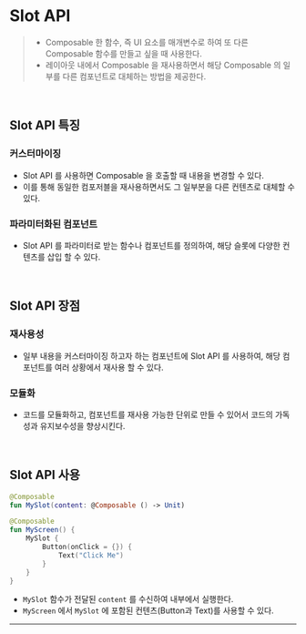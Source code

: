 # **Slot API**
> - Composable 한 함수, 즉 UI 요소를 매개변수로 하여 또 다른 Composable 함수를 만들고 싶을 때 사용한다.
> - 레이아웃 내에서 Composable 을 재사용하면서 해당 Composable 의 일부를 다른 컴포넌트로 대체하는 방법을 제공한다.

<br>

## **Slot API 특징**
### 커스터마이징
- Slot API 를 사용하면 Composable 을 호출할 때 내용을 변경할 수 있다. 
- 이를 통해 동일한 컴포저블을 재사용하면서도 그 일부분을 다른 컨텐츠로 대체할 수 있다.

### 파라미터화된 컴포넌트
- Slot API 를 파라미터로 받는 함수나 컴포넌트를 정의하여, 해당 슬롯에 다양한 컨텐츠를 삽입 할 수 있다.

<br>

## **Slot API 장점**
### 재사용성
- 일부 내용을 커스터마이징 하고자 하는 컴포넌트에 Slot API 를 사용하여, 해당 컴포넌트를 여러 상황에서 재사용 할 수 있다.

### 모듈화
- 코드를 모듈화하고, 컴포넌트를 재사용 가능한 단위로 만들 수 있어서 코드의 가독성과 유지보수성을 향상시킨다.

<br>

## Slot API 사용
```kotlin
@Composable
fun MySlot(content: @Composable () -> Unit)

@Composable
fun MyScreen() {
    MySlot {
        Button(onClick = {}) {
            Text("Click Me")
        }
    }
}
```
- `MySlot` 함수가 전달된 `content` 를 수신하여 내부에서 실행한다.
- `MyScreen` 에서 `MySlot` 에 포함된 컨텐츠(Button과 Text)를 사용할 수 있다.

***